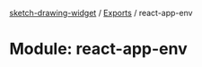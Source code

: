 [sketch-drawing-widget](../README.md) / [Exports](../modules.md) / react-app-env

# Module: react-app-env

